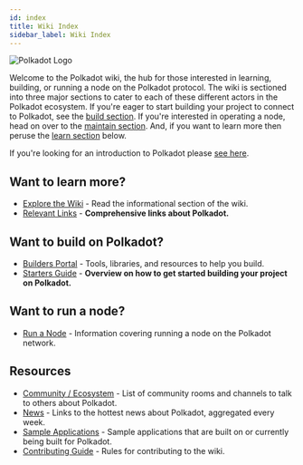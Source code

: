 ```yaml
---
id: index
title: Wiki Index
sidebar_label: Wiki Index
---
```


![Polkadot Logo](assets/Polkadot_logotype_color.svg)

Welcome to the Polkadot wiki, the hub for those interested in learning, building, or running a node on the Polkadot
protocol. The wiki is sectioned into three major sections to cater to each of these different actors in the Polkadot
ecosystem. If you're eager to start building your project to connect to Polkadot, see the [build
section](#want-to-build-on-polkadot). If you're interested in operating a node, head on over to the [maintain
section](#want-to-run-a-node). And, if you want to learn more then peruse the [learn section](#want-to-learn-more)
below.

If you're looking for an introduction to Polkadot please [see here](learn-introduction).

## Want to learn more?

- [Explore the Wiki](learn-index) - Read the informational section of the wiki.
- [Relevant Links](learn-relevant-links) - **Comprehensive links about Polkadot.**

## Want to build on Polkadot?

- [Builders Portal](build-index) - Tools, libraries, and resources to help you build.
- [Starters Guide](build-build-with-polkadot) - **Overview on how to get started building your project on Polkadot.**

## Want to run a node?

- [Run a Node](maintain-index) - Information covering running a node on the Polkadot network.

## Resources

- [Community / Ecosystem](community) - List of community rooms and channels to talk to others about Polkadot.
- [News](news) - Links to the hottest news about Polkadot, aggregated every week.
- [Sample Applications](build-examples-index) - Sample applications that are built on or currently being built for Polkadot.
- [Contributing Guide](contributing) - Rules for contributing to the wiki.

